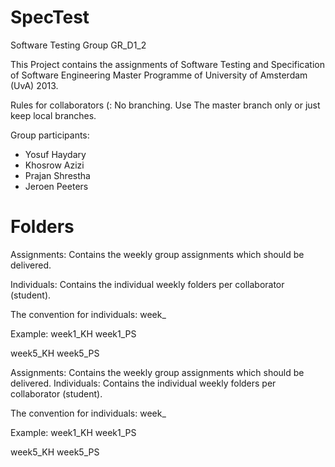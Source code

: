 SpecTest
========

Software Testing Group GR_D1_2

This Project contains the assignments of Software Testing and Specification of Software Engineering Master Programme of University of Amsterdam (UvA) 2013.

Rules for collaborators (:
No branching. Use The master branch only or just keep local branches.

Group participants:

- Yosuf Haydary
- Khosrow Azizi
- Prajan Shrestha
- Jeroen Peeters

Folders
=======
Assignments: Contains the weekly group assignments which should be delivered.

Individuals: Contains the individual weekly folders per collaborator (student).

The convention for individuals:
week<number>_<initials>

Example: 
week1_KH
week1_PS

week5_KH
week5_PS

Assignments: Contains the weekly group assignments which should be delivered.
Individuals: Contains the individual weekly folders per collaborator (student).

The convention for individuals:
week<number>_<initials>

Example: 
week1_KH
week1_PS

week5_KH
week5_PS

